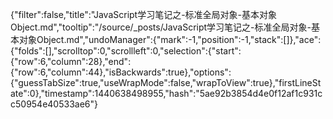 {"filter":false,"title":"JavaScript学习笔记之-标准全局对象-基本对象Object.md","tooltip":"/source/_posts/JavaScript学习笔记之-标准全局对象-基本对象Object.md","undoManager":{"mark":-1,"position":-1,"stack":[]},"ace":{"folds":[],"scrolltop":0,"scrollleft":0,"selection":{"start":{"row":6,"column":28},"end":{"row":6,"column":44},"isBackwards":true},"options":{"guessTabSize":true,"useWrapMode":false,"wrapToView":true},"firstLineState":0},"timestamp":1440638498955,"hash":"5ae92b3854d4e0f12af1c931cc50954e40533ae6"}